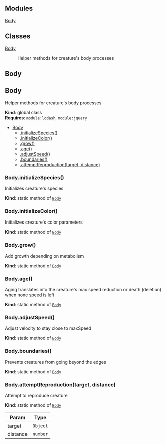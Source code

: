 ## Modules

<dl>
<dt><a href="#module_Body">Body</a></dt>
<dd></dd>
</dl>

## Classes

<dl>
<dt><a href="#Body">Body</a></dt>
<dd><p>Helper methods for creature&#39;s body processes</p>
</dd>
</dl>

<a name="module_Body"></a>

## Body
<a name="Body"></a>

## Body
Helper methods for creature's body processes

**Kind**: global class  
**Requires**: <code>module:lodash</code>, <code>module:jquery</code>  

* [Body](#Body)
    * [.initializeSpecies()](#Body.initializeSpecies)
    * [.initializeColor()](#Body.initializeColor)
    * [.grow()](#Body.grow)
    * [.age()](#Body.age)
    * [.adjustSpeed()](#Body.adjustSpeed)
    * [.boundaries()](#Body.boundaries)
    * [.attemptReproduction(target, distance)](#Body.attemptReproduction)

<a name="Body.initializeSpecies"></a>

### Body.initializeSpecies()
Initializes creature's species

**Kind**: static method of [<code>Body</code>](#Body)  
<a name="Body.initializeColor"></a>

### Body.initializeColor()
Initializes creature's color parameters

**Kind**: static method of [<code>Body</code>](#Body)  
<a name="Body.grow"></a>

### Body.grow()
Add growth depending on metabolism

**Kind**: static method of [<code>Body</code>](#Body)  
<a name="Body.age"></a>

### Body.age()
Aging translates into the creature's max speed reduction
or death (deletion) when none speed is left

**Kind**: static method of [<code>Body</code>](#Body)  
<a name="Body.adjustSpeed"></a>

### Body.adjustSpeed()
Adjust velocity to stay close to maxSpeed

**Kind**: static method of [<code>Body</code>](#Body)  
<a name="Body.boundaries"></a>

### Body.boundaries()
Prevents creatures from going beyond the edges

**Kind**: static method of [<code>Body</code>](#Body)  
<a name="Body.attemptReproduction"></a>

### Body.attemptReproduction(target, distance)
Attempt to reproduce creature

**Kind**: static method of [<code>Body</code>](#Body)  

| Param | Type |
| --- | --- |
| target | <code>Object</code> | 
| distance | <code>number</code> | 

